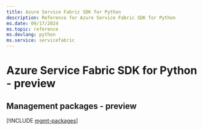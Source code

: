 ```yaml
---
title: Azure Service Fabric SDK for Python
description: Reference for Azure Service Fabric SDK for Python
ms.date: 09/17/2024
ms.topic: reference
ms.devlang: python
ms.service: servicefabric
---
```

# Azure Service Fabric SDK for Python - preview

## Management packages - preview
[!INCLUDE [mgmt-packages](service-fabric-mgmt-index.md)]